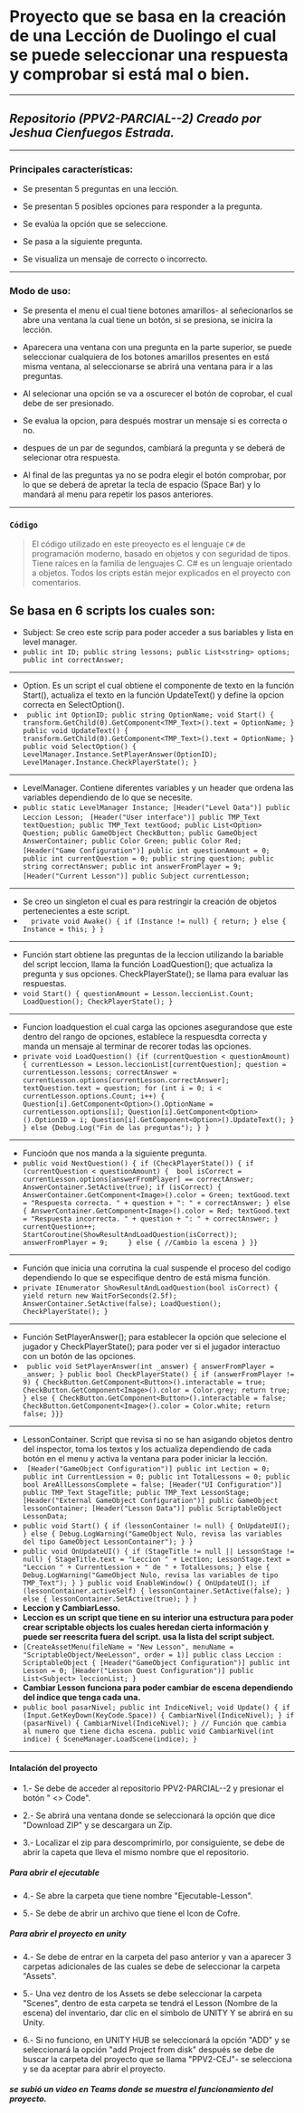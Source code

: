 # Proyecto que se basa en la creación de una Lección de Duolingo el cual se puede seleccionar una respuesta y comprobar si está mal o bien. #
---
## *Repositorio (PPV2-PARCIAL--2) Creado por Jeshua Cienfuegos Estrada.* ##
***
 ### **Principales características:** ###
 
 + Se presentan 5 preguntas en una lección.
 
 + Se presentan 5 posibles opciones para responder a la pregunta.
 
 + Se evalúa la opción que se seleccione.
 
 + Se pasa a la siguiente pregunta.

 + Se visualiza un mensaje de correcto o incorrecto.

---
### Modo de uso: ###
+ Se presenta el menu el cual tiene botones amarillos- al señecionarlos se abre una ventana la cual tiene un botón, si se presiona, se inicira la lección.
  
+ Aparecera una ventana con una pregunta en la parte superior, se puede seleccionar cualquiera de los botones amarillos presentes en está misma ventana, al seleccionarse se abrirá una ventana para ir a las preguntas.

+ Al selecionar una opción se va a oscurecer el botón de coprobar, el cual debe de ser presionado.

+ Se evalua la opcion, para después mostrar un mensaje si es correcta o no.

+ despues de un par de segundos, cambiará la pregunta y se deberá de selecionar otra respuesta.

+ Al final de las preguntas ya no se podra elegir el botón comprobar, por lo que se deberá de apretar la tecla de espacio (Space Bar) y lo mandará al menu para repetir los pasos anteriores.
---
### ` Código ` ###
> El código utilizado en este preoyecto es el lenguaje ` C# ` de programación moderno, basado en objetos y con seguridad de tipos. Tiene raíces en la familia de lenguajes C.
> C# es un lenguaje orientado a objetos.
>Todos los cripts están mejor explicados en el proyecto con comentarios.

Se basa en 6 scripts los cuales son:
---
+ Subject: Se creo este scrip para poder acceder a sus bariables y lista en level manager.
+ `public int ID;
 public string lessons;
 public List<string> options;
 public int correctAnswer;  `
---
+ Option. Es un script el cual obtiene el componente de texto en la función Start(), actualiza el texto en la función UpdateText() y define la opcion correcta en SelectOption().
+ ` public int OptionID;
     public string OptionName;
   void Start()
{
transform.GetChild(0).GetComponent<TMP_Text>().text = OptionName;
}
public void UpdateText()
{
transform.GetChild(0).GetComponent<TMP_Text>().text = OptionName;
}
public void SelectOption()
{
LevelManager.Instance.SetPlayerAnswer(OptionID);
LevelManager.Instance.CheckPlayerState();
}`
---
+ LevelManager. Contiene diferentes variables y un header que ordena las variables dependiendo de lo que se necesite.
+ `public static LevelManager Instance;
 [Header("Level Data")]
 public Leccion Lesson;
`
`[Header("User interface")]
 public TMP_Text textQuestion;
 public TMP_Text textGood;
 public List<Option> Question;
 public GameObject CheckButton;
 public GameObject AnswerContainer;
 public Color Green;
 public Color Red;
`
`[Header("Game Configuration")]
 public int questionAmount = 0;
 public int currentQuestion = 0;
 public string question;
 public string correctAnswer;
 public int answerFromPlayer = 9;
`
` [Header("Current Lesson")]
 public Subject currentLesson;
`
---
+ Se creo un singleton el cual es para restringir la creación de objetos pertenecientes a este script.
+ `  private void Awake()
  {
      if (Instance != null)
      {
          return;
      }
      else
      {
          Instance = this;
      }
  }`
---
+ Función start obtiene las preguntas de la leccion utilizando la bariable del script leccion, llama la función LoadQuestion(); que actualiza la pregunta y sus opciones. CheckPlayerState(); se llama para evaluar las respuestas.
+ `void Start()
 {
  questionAmount = Lesson.leccionList.Count;
  LoadQuestion();
  CheckPlayerState();
 }`
---
+ Funcion loadquestion el cual carga las opciones asegurandose que este dentro del rango de opciones, establece la respuesdta correcta y manda un mensaje al terminar de recorer todas las opciones.
+ `private void LoadQuestion()
{if (currentQuestion < questionAmount)
 {
  currentLesson = Lesson.leccionList[currentQuestion];
  question = currentLesson.lessons;
  correctAnswer = currentLesson.options[currentLesson.correctAnswer];
  textQuestion.text = question;
  for (int i = 0; i < currentLesson.options.Count; i++)
   {
    Question[i].GetComponent<Option>().OptionName = currentLesson.options[i];
    Question[i].GetComponent<Option>().OptionID = i;
    Question[i].GetComponent<Option>().UpdateText();
   }
   }
   else
   {Debug.Log("Fin de las preguntas");
   }
   }`
---
+ Funcioón que nos manda a la siguiente pregunta.
+ `public void NextQuestion()
 {
 if (CheckPlayerState())
 {
 if (currentQuestion < questionAmount)
 { 
 bool isCorrect = currentLesson.options[answerFromPlayer] == correctAnswer;
 AnswerContainer.SetActive(true);
 if (isCorrect)
 {
 AnswerContainer.GetComponent<Image>().color = Green;
 textGood.text = "Respuesta correcta. " + question + ": " + correctAnswer;
  }
   else
  {
  AnswerContainer.GetComponent<Image>().color = Red;
  textGood.text = "Respuesta incorrecta. " + question + ": " + correctAnswer;
  }
  currentQuestion++;
  StartCoroutine(ShowResultAndLoadQuestion(isCorrect));   
  answerFromPlayer = 9;    
  }
  else
  {
   //Cambio la escena
  }
  }}`
---
+ Función que inicia una corrutina la cual suspende el proceso del codigo dependiendo lo que se especifique dentro de está misma función.
+ `private IEnumerator ShowResultAndLoadQuestion(bool isCorrect)
{
yield return new WaitForSeconds(2.5f);
AnswerContainer.SetActive(false);
LoadQuestion();
CheckPlayerState();
}`
---
+ Función SetPlayerAnswer(); para establecer la opción que selecione el jugador y CheckPlayerState(); para poder ver si el jugador interactuo con un botón de las opciones.
+ ` public void SetPlayerAnswer(int _answer)
    {
        answerFromPlayer = _answer;
    }
    public bool CheckPlayerState()
    {
        if (answerFromPlayer != 9)
        {
            CheckButton.GetComponent<Button>().interactable = true;
            CheckButton.GetComponent<Image>().color = Color.grey;
            return true;
        }
        else
        {
            CheckButton.GetComponent<Button>().interactable = false;
            CheckButton.GetComponent<Image>().color = Color.white;
            return false;
        }}}`
---
+ LessonContainer. Script que revisa si no se han asigando objetos dentro del inspector, toma los textos y los actualiza dependiendo de cada botón en el menu y activa la ventana para poder iniciar la lección.
+ ` [Header("GameObject Configuration")]
   public int Lection = 0;
   public int CurrentLession = 0;
   public int TotalLessons = 0;
   public bool AreAllLessonsComplete = false;
 [Header("UI Configuration")]
 public TMP_Text StageTitle;
 public TMP_Text LessonStage;
 [Header("External GameObject Configuration")]
 public GameObject lessonContainer;
 [Header("Lesson Data")]
 public ScriptableObject LessonData;`
+ `public void Start()
  {
     if (lessonContainer != null)
     {
         OnUpdateUI();
     }
     else
     {
         Debug.LogWarning("GameObject Nulo, revisa las variables del tipo GameObject LessonContainer");
     }
 }`
+ `public void OnUpdateUI()
 {
     if (StageTitle != null || LessonStage != null)
     {
         StageTitle.text = "Leccion " + Lection;
         LessonStage.text = "Leccion " + CurrentLession + " de " + TotalLessons;
     }
     else
     {
         Debug.LogWarning("GameObject Nulo, revisa las variables de tipo TMP_Text");
     }
 }
 public void EnableWindow()
 {
     OnUpdateUI();
     if (lessonContainer.activeSelf)
     {
         lessonContainer.SetActive(false);
     }
     else
     {
         lessonContainer.SetActive(true);
     }
 }`
+ **Leccion y CambiarLesso.**
+ **Leccion es un script que tiene en su interior una estructura para poder crear scriptable objects los cuales heredan cierta información y puede ser reescrita fuera del script. usa la lista del script subject.**
+ `[CreateAssetMenu(fileName = "New Lesson", menuName = "ScriptableObject/NeeLesson", order = 1)]
public class Leccion : ScriptableObject
{
    [Header("GameObject Configuration")]
    public int Lesson = 0;
    [Header("Lesson Quest Configuration")]
    public List<Subject> leccionList;
}`
+ **Cambiar Lesson funciona para poder cambiar de escena dependiendo del indice que tenga cada una.**
+ `public bool pasarNivel;
public int IndiceNivel;
void Update()
{
    if (Input.GetKeyDown(KeyCode.Space))
    {
        CambiarNivel(IndiceNivel);
    }
    if (pasarNivel)
    {
   CambiarNivel(IndiceNivel);
    }
// Función que cambia al numero que tiene dicha escena.
public void CambiarNivel(int indice)
{
    SceneManager.LoadScene(indice);
}`
---
#### Intalación del proyecto ####
 + 1.- Se debe de acceder al repositorio PPV2-PARCIAL--2 y presionar el botón " <> Code".
 
 + 2.- Se abrirá una ventana donde se seleccionará la opción que dice "Download ZIP" y se descargara un Zip.
 
 + 3.- Localizar el zip para descomprimirlo, por consiguiente, se debe de abrir la capeta que lleva el mismo nombre que el repositorio.

##### Para abrir el ejecutable #####
+ 4.- Se abre la carpeta que tiene nombre "Ejecutable-Lesson". 
 
+ 5.- Se debe de abrir un archivo que tiene el Icon de Cofre.

##### Para abrir el proyecto en unity ##### 

 + 4.- Se debe de entrar en la carpeta del paso anterior y van a aparecer 3 carpetas adicionales de las cuales se debe de seleccionar la carpeta "Assets". 
 
 + 5.- Una vez dentro de los Assets se debe seleccionar la carpeta "Scenes", dentro de esta carpeta se tendrá el Lesson (Nombre de la escena) del inventario, dar clic en el símbolo de UNITY Y se abrirá en su Unity. 
 
 + 6.- Si no funciono, en UNITY HUB se seleccionará la opción "ADD" y se seleccionará la opción "add Project from disk" después se debe de buscar la carpeta del proyecto que se llama "PPV2-CEJ"- se selecciona y se da aceptar para abrir el proyecto.

##### se subió un video en Teams donde se muestra el funcionamiento del proyecto. #####

